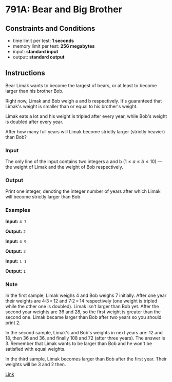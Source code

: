 # 791A: Bear and Big Brother

## Constraints and Conditions

- time limit per test: **1 seconds**
- memory limit per test: **256 megabytes**
- input: **standard input**
- output: **standard output**

## Instructions

Bear Limak wants to become the largest of bears, or at least to become larger than his brother Bob.

Right now, Limak and Bob weigh a and b respectively. It's guaranteed that Limak's weight is smaller than or equal to his brother's weight.

Limak eats a lot and his weight is tripled after every year, while Bob's weight is doubled after every year.

After how many full years will Limak become strictly larger (strictly heavier) than Bob?

### Input

The only line of the input contains two integers a and b $(1 ≤ a ≤ b ≤ 10)$ — the weight of Limak and the weight of Bob respectively.

### Output

Print one integer, denoting the integer number of years after which Limak will become strictly larger than Bob

### Examples

**Input:**
`4 7`

**Output:**
`2`

**Input:**
`4 9`

**Output:**
`3`

**Input:**
`1 1`

**Output:**
`1`

### Note

In the first sample, Limak weighs 4 and Bob weighs 7 initially. After one year their weights are 4·3 = 12 and 7·2 = 14 respectively (one weight is tripled while the other one is doubled). Limak isn't larger than Bob yet. After the second year weights are 36 and 28, so the first weight is greater than the second one. Limak became larger than Bob after two years so you should print 2.

In the second sample, Limak's and Bob's weights in next years are: 12 and 18, then 36 and 36, and finally 108 and 72 (after three years). The answer is 3. Remember that Limak wants to be larger than Bob and he won't be satisfied with equal weights.

In the third sample, Limak becomes larger than Bob after the first year. Their weights will be 3 and 2 then.

[Link](https://codeforces.com/problemset/problem/791/A)
